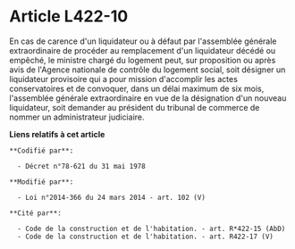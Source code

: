 # Article L422-10

En cas de carence d'un liquidateur ou à défaut par l'assemblée générale extraordinaire de procéder au remplacement d'un
liquidateur décédé ou empêché, le ministre chargé du logement peut, sur proposition ou après avis de l'Agence nationale de
contrôle du logement social, soit désigner un liquidateur provisoire qui a pour mission d'accomplir les actes conservatoires
et de convoquer, dans un délai maximum de six mois, l'assemblée générale extraordinaire en vue de la désignation d'un nouveau
liquidateur, soit demander au président du tribunal de commerce de nommer un administrateur judiciaire.

**Liens relatifs à cet article**

	**Codifié par**:

	  - Décret n°78-621 du 31 mai 1978

	**Modifié par**:

	  - Loi n°2014-366 du 24 mars 2014 - art. 102 (V)

	**Cité par**:

	  - Code de la construction et de l'habitation. - art. R*422-15 (AbD)
	  - Code de la construction et de l'habitation. - art. R422-17 (V)
